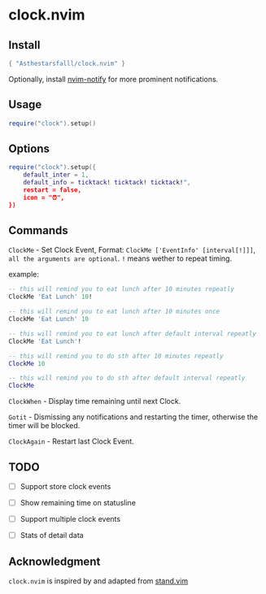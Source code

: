 # clock.nvim

## Install

```lua
{ "Asthestarsfalll/clock.nvim" }
```

Optionally, install [nvim-notify](https://github.com/rcarriga/nvim-notify) for more prominent notifications.

## Usage

```lua
require("clock").setup()
```

## Options

```lua
require("clock").setup({
    default_inter = 1,
    default_info = ticktack! ticktack! ticktack!",
    restart = false,
    icon = "⏰",
})
```

## Commands

`ClockMe` - Set Clock Event, Format: `ClockMe ['EventInfo' [interval[!]]]`, `all the arguments are optional`. `!` means wether to repeat timing.

example:
```lua
-- this will remind you to eat lunch after 10 minutes repeatly
ClockMe 'Eat Lunch' 10!

-- this will remind you to eat lunch after 10 minutes once
ClockMe 'Eat Lunch' 10

-- this will remind you to eat lunch after default interval repeatly
ClockMe 'Eat Lunch'!

-- this will remind you to do sth after 10 minutes repeatly
ClockMe 10

-- this will remind you to do sth after default interval repeatly
ClockMe
```

`ClockWhen` - Display time remaining until next Clock.

`Gotit` - Dismissing any notifications and restarting the timer, otherwise the timer will be blocked.

`ClockAgain` - Restart last Clock Event.

## TODO
- [ ] Support store clock events
- [ ] Show remaining time on statusline
- [ ] Support multiple clock events
- [ ] Stats of detail data


## Acknowledgment

`clock.nvim` is inspired by and adapted from [stand.vim](https://github.com/mvllow/stand.nvim)
